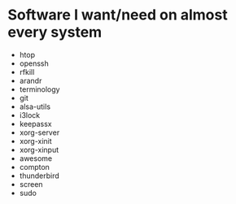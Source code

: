 # Software I want/need on almost every system
- htop
- openssh
- rfkill
- arandr
- terminology
- git
- alsa-utils
- i3lock
- keepassx
- xorg-server
- xorg-xinit
- xorg-xinput
- awesome
- compton
- thunderbird
- screen
- sudo
